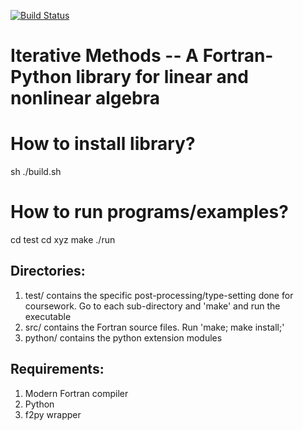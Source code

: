 [![Build Status](https://travis-ci.org/komahanb/iterative-algebra.svg?branch=master)](https://travis-ci.org/komahanb/iterative-algebra)

# Iterative Methods -- A Fortran-Python library for linear and nonlinear algebra

# How to install library?
sh ./build.sh

# How to run programs/examples?
cd test
cd xyz
make
./run

Directories:
------------
1. test/ contains the specific post-processing/type-setting done for coursework. Go to each sub-directory and 'make' and run the executable
2. src/ contains the Fortran source files. Run 'make; make install;'
3. python/ contains the python extension modules

Requirements:
------------
1. Modern Fortran compiler
2. Python 
3. f2py wrapper
